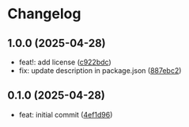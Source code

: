 # Changelog

## 1.0.0 (2025-04-28)

* feat!: add license ([c922bdc](https://github.com/HelixW/dotfiles/commit/c922bdc))
* fix: update description in package.json ([887ebc2](https://github.com/HelixW/dotfiles/commit/887ebc2))

## 0.1.0 (2025-04-28)

* feat: initial commit ([4ef1d96](https://github.com/HelixW/dotfiles/commit/4ef1d96))
